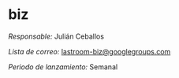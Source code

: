 biz
=======

*Responsable:* Julián Ceballos

*Lista de correo:* lastroom-biz@googlegroups.com

*Periodo de lanzamiento:* Semanal

